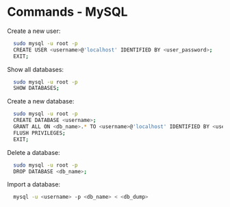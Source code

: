 # Commands - MySQL

Create a new user:

```bash
  sudo mysql -u root -p
  CREATE USER <username>@'localhost' IDENTIFIED BY <user_password>;
  EXIT;
```

Show all databases:

```bash
  sudo mysql -u root -p
  SHOW DATABASES;
```

Create a new database:

```bash
  sudo mysql -u root -p
  CREATE DATABASE <username>;
  GRANT ALL ON <db_name>.* TO <username>@'localhost' IDENTIFIED BY <user_password> WITH GRANT OPTION;
  FLUSH PRIVILEGES;
  EXIT;
```

Delete a database:

```bash
  sudo mysql -u root -p
  DROP DATABASE <db_name>;
```

Import a database:

```bash
  mysql -u <username> -p <db_name> < <db_dump>
```
